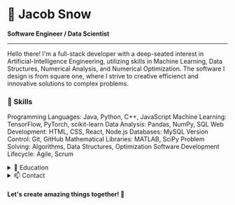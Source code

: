 # 🌇 Jacob Snow

**Software Engineer / Data Scientist**
***

Hello there! I'm a full-stack developer with a deep-seated interest in Artificial-Intelligence Engineering, utilizing skills in Machine Learning, Data Structures, Numerical Analysis, and Numerical Optimization. The software I design is from square one, where I strive to creative efficienct and innovative solutions to complex problems.

### 🚀 Skills

Programming Languages: Java, Python, C++, JavaScript
Machine Learning: TensorFlow, PyTorch, scikit-learn
Data Analysis: Pandas, NumPy, SQL
Web Development: HTML, CSS, React, Node.js
Databases: MySQL
Version Control: Git, GitHub
Mathematical Libraries: MATLAB, SciPy
Problem Solving: Algorithms, Data Structures, Optimization
Software Development Lifecycle: Agile, Scrum

<details>
<summary> 🌱 Education </summary>
<br>

**Bachelor of Science in Mathematics and Computer Science | Western Washington University**
2018 - 2023
</details>

<details>
<Summary> 📫 Contact </summary>
<br>

Email: [jacobsnow27@gmail.com](jacobsnow27@gmail.com)
LinkedIn: [linkedin.com/in/jacob-snow-ab29c34](linkedin.com/in/jacob-snow-ab29c34)
Feel free to reach out to me if you'd like to discuss any exciting opportunities or collaborate on interesting projects. I'm always open to new challenges and eager to expand my skill set.
</details>

#### Let's create amazing things together! 🚀
